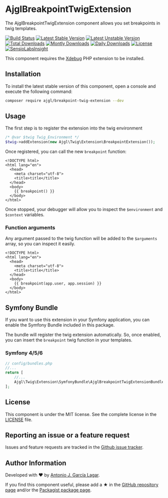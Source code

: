 AjglBreakpointTwigExtension
===========================

The AjglBreakpointTwigExtension component allows you set breakpoints in twig templates.

[![Build Status](https://github.com/ajgarlag/AjglBreakpointTwigExtension/workflows/tests/badge.svg?branch=master)](https://github.com/ajgarlag/AjglBreakpointTwigExtension/actions)
[![Latest Stable Version](https://poser.pugx.org/ajgl/breakpoint-twig-extension/v/stable.png)](https://packagist.org/packages/ajgl/breakpoint-twig-extension)
[![Latest Unstable Version](https://poser.pugx.org/ajgl/breakpoint-twig-extension/v/unstable.png)](https://packagist.org/packages/ajgl/breakpoint-twig-extension)
[![Total Downloads](https://poser.pugx.org/ajgl/breakpoint-twig-extension/downloads.png)](https://packagist.org/packages/ajgl/breakpoint-twig-extension)
[![Montly Downloads](https://poser.pugx.org/ajgl/breakpoint-twig-extension/d/monthly.png)](https://packagist.org/packages/ajgl/breakpoint-twig-extension)
[![Daily Downloads](https://poser.pugx.org/ajgl/breakpoint-twig-extension/d/daily.png)](https://packagist.org/packages/ajgl/breakpoint-twig-extension)
[![License](https://poser.pugx.org/ajgl/breakpoint-twig-extension/license.png)](https://packagist.org/packages/ajgl/breakpoint-twig-extension)
[![SensioLabsInsight](https://insight.sensiolabs.com/projects/e0f1276d-6ded-4a20-9b3f-1a7c77a92015/mini.png)](https://insight.sensiolabs.com/projects/e0f1276d-6ded-4a20-9b3f-1a7c77a92015)

This component requires the [Xdebug] PHP extension to be installed.


Installation
------------

To install the latest stable version of this component, open a console and execute the following command:
```bash 
composer require ajgl/breakpoint-twig-extension --dev
```


Usage
-----

The first step is to register the extension into the twig environment
```php
/* @var $twig Twig_Environment */
$twig->addExtension(new Ajgl\Twig\Extension\BreakpointExtension());
```

Once registered, you can call the new `breakpoint` function:
```twig
<!DOCTYPE html>
<html lang="en">
  <head>
    <meta charset="utf-8">
    <title>title</title>
  </head>
  <body>
    {{ breakpoint() }}
  </body>
</html>
```

Once stopped, your debugger will allow you to inspect the `$environment` and `$context` variables.

### Function arguments

Any argument passed to the twig function will be added to the `$arguments` array, so you can inspect it easily.

```twig
<!DOCTYPE html>
<html lang="en">
  <head>
    <meta charset="utf-8">
    <title>title</title>
  </head>
  <body>
    {{ breakpoint(app.user, app.session) }}
  </body>
</html>
```

Symfony Bundle
--------------

If you want to use this extension in your Symfony application, you can enable the
Symfony Bundle included in this package.

The bundle will register the twig extension automatically. So, once enabled, you
can insert the `breakpoint` twig function in your templates.

### Symfony 4/5/6

```php
// config/bundles.php
//...
return [
    //...
    Ajgl\Twig\Extension\SymfonyBundle\AjglBreakpointTwigExtensionBundle::class => ['dev' => true]
];
```

License
-------

This component is under the MIT license. See the complete license in the [LICENSE] file.


Reporting an issue or a feature request
---------------------------------------

Issues and feature requests are tracked in the [Github issue tracker].


Author Information
------------------

Developed with ♥ by [Antonio J. García Lagar].

If you find this component useful, please add a ★ in the [GitHub repository page] and/or the [Packagist package page].

[Xdebug]: https://xdebug.org/
[LICENSE]: LICENSE
[Github issue tracker]: https://github.com/ajgarlag/AjglBreakpointTwigExtension/issues
[Antonio J. García Lagar]: http://aj.garcialagar.es
[GitHub repository page]: https://github.com/ajgarlag/AjglBreakpointTwigExtension
[Packagist package page]: https://packagist.org/packages/ajgl/breakpoint-twig-extension
